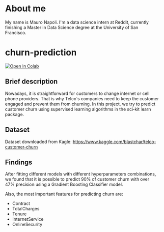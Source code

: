 # About me
My name is Mauro Napoli. I'm a data science intern at Reddit, currently finishing a Master in Data Science degree at the University of San Francisco.

# churn-prediction

[![Open In Colab](https://colab.research.google.com/assets/colab-badge.svg)](https://colab.research.google.com/github/MauroDNapoli/churn-prediction/blob/main/churn_prediction.ipynb)


## Brief description
Nowadays, it is straightforward for customers to change internet or cell phone providers. That is why Telco's companies need to keep the customer engaged and prevent them from churning.
In this project, we try to predict customer churn using supervised learning algorithms in the sci-kit learn package.

## Dataset
Dataset downloaded from Kagle: https://www.kaggle.com/blastchar/telco-customer-churn

## Findings
After fitting different models with different hyperparameters combinations, we found that it is possible to predict 90% of customer churn with over 47% precision using a Gradient Boosting Classifier model.

Also, the most important features for predicting churn are:

- Contract
- TotalCharges
- Tenure
- InternetService
- OnlineSecurity
